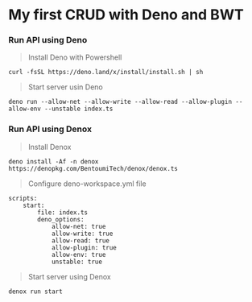 
# My first CRUD with Deno and BWT


### Run API using Deno


> Install Deno with Powershell

```curl -fsSL https://deno.land/x/install/install.sh | sh```


> Start server usin Deno

```deno run --allow-net --allow-write --allow-read --allow-plugin --allow-env --unstable index.ts```


### Run API using Denox
> Install Denox

```deno install -Af -n denox https://denopkg.com/BentoumiTech/denox/denox.ts```

> Configure deno-workspace.yml file
```
scripts:
	start:
		file: index.ts
		deno_options:
			allow-net: true
			allow-write: true
			allow-read: true
			allow-plugin: true
			allow-env: true
			unstable: true
```

> Start server using Denox

```denox run start```